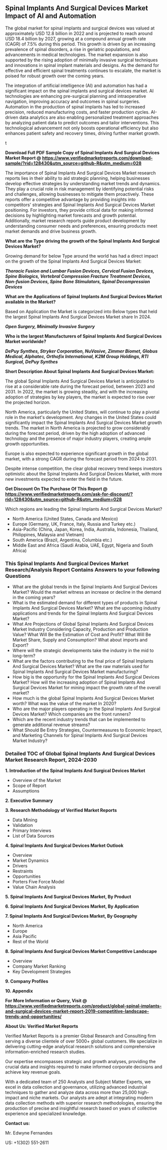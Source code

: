 <h2>Spinal Implants And Surgical Devices Market Impact of AI and Automation</h2><p>The global market for spinal implants and surgical devices was valued at approximately USD 12.8 billion in 2022 and is projected to reach around USD 18.4 billion by 2027, growing at a compound annual growth rate (CAGR) of 7.5% during this period. This growth is driven by an increasing prevalence of spinal disorders, a rise in geriatric populations, and advancements in medical technologies. The market expansion is also supported by the rising adoption of minimally invasive surgical techniques and innovations in spinal implant materials and designs. As the demand for effective and efficient spinal treatments continues to escalate, the market is poised for robust growth over the coming years.</p><p>The integration of artificial intelligence (AI) and automation has had a significant impact on the spinal implants and surgical devices market. AI technologies are enhancing pre-surgical planning and intraoperative navigation, improving accuracy and outcomes in spinal surgeries. Automation in the production of spinal implants has led to increased precision, reduced manufacturing costs, and faster production cycles. AI-driven data analytics are also enabling personalized treatment approaches by analyzing patient data to predict outcomes and tailor interventions. This technological advancement not only boosts operational efficiency but also enhances patient safety and recovery times, driving further market growth.</p>t</p><p id="" class=""><strong>Download Full PDF Sample Copy of Spinal Implants And Surgical Devices Market Report @ <a href="https://www.verifiedmarketreports.com/download-sample/?rid=128430&utm_source=github-R&utm_medium=028" target="_blank">https://www.verifiedmarketreports.com/download-sample/?rid=128430&utm_source=github-R&utm_medium=028</a></strong></p><p>The importance of&nbsp;Spinal Implants And Surgical Devices Market research reports lies in their ability to aid strategic planning, helping businesses develop effective strategies by understanding market trends and dynamics. They play a crucial role in risk management by identifying potential risks and challenges, allowing businesses to mitigate them proactively. These reports offer a competitive advantage by providing insights into competitors' strategies and Spinal Implants And Surgical Devices Market positioning. For investors, they provide critical data for making informed decisions by highlighting market forecasts and growth potential. Additionally, market research reports guide product development by understanding consumer needs and preferences, ensuring products meet market demands and drive business growth.</p><p><strong>What are the&nbsp;Type driving the growth of the Spinal Implants And Surgical Devices Market?</strong></p><p id="" class="">Growing demand for below Type around the world has had a direct impact on the growth of the Spinal Implants And Surgical Devices Market:</p><em><strong>Thoracic Fusion and Lumbar Fusion Devices, Cervical Fusion Devices, Spine Biologics, Vertebral Compression Fracture Treatment Devices, Non-fusion Devices, Spine Bone Stimulators, Spinal Decompression Devices</strong></em></p><strong>What are the&nbsp;Applications&nbsp;of Spinal Implants And Surgical Devices Market available in the Market?</strong></p><p id="" class="">Based on Application the Market is categorized into Below types that held the largest Spinal Implants And Surgical Devices Market share In 2024.</p><em><strong>Open Surgery, Minimally Invasive Surgery</strong></em></p><strong>Who is the largest Manufacturers of Spinal Implants And Surgical Devices Market worldwide?</strong></p><p><em><strong>DePuy Synthes, Stryker Corporation, NuVasive, Zimmer Biomet, Globus Medical, Alphatec, Orthofix International, K2M Group Holdings, RTI Surgical, DePuy Synthes</strong></em></p><p id="" class=""><strong>Short Description About Spinal Implants And Surgical Devices Market:</strong></p><p>The global Spinal Implants And Surgical Devices Market is anticipated to rise at a considerable rate during the forecast period, between 2023 and 2031. In 2022, the market is growing steadily, and with the increasing adoption of strategies by key players, the market is expected to rise over the projected horizon.</p><p>North America, particularly the United States, will continue to play a pivotal role in the market's development. Any changes in the United States could significantly impact the Spinal Implants And Surgical Devices Market growth trends. The market in North America is projected to grow considerably during the forecast period, driven by the high adoption of advanced technology and the presence of major industry players, creating ample growth opportunities.</p><p>Europe is also expected to experience significant growth in the global market, with a strong CAGR during the forecast period from 2024 to 2031.</p><p>Despite intense competition, the clear global recovery trend keeps investors optimistic about the Spinal Implants And Surgical Devices Market, with more new investments expected to enter the field in the future.</p><p id="" class=""><strong>Get Discount On The Purchase Of This Report @ <a href="https://www.verifiedmarketreports.com/ask-for-discount/?rid=128430&utm_source=github-R&utm_medium=028" target="_blank">https://www.verifiedmarketreports.com/ask-for-discount/?rid=128430&utm_source=github-R&utm_medium=028</a></strong></p>Which regions are leading the Spinal Implants And Surgical Devices Market?</p><ul><li>North America (United States, Canada and Mexico)</li><li>Europe (Germany, UK, France, Italy, Russia and Turkey etc.)</li><li>Asia-Pacific (China, Japan, Korea, India, Australia, Indonesia, Thailand, Philippines, Malaysia and Vietnam)</li><li>South America (Brazil, Argentina, Columbia etc.)</li><li>Middle East and Africa (Saudi Arabia, UAE, Egypt, Nigeria and South Africa)</li></ul><h3 id="" class="">This Spinal Implants And Surgical Devices Market Research/Analysis Report Contains Answers to your following Questions</h3><ul><li>What are the global trends in the Spinal Implants And Surgical Devices Market? Would the market witness an increase or decline in the demand in the coming years?</li><li>What is the estimated demand for different types of products in Spinal Implants And Surgical Devices Market? What are the upcoming industry applications and trends for the Spinal Implants And Surgical Devices Market?</li><li>What Are Projections of Global Spinal Implants And Surgical Devices Market Industry Considering Capacity, Production and Production Value? What Will Be the Estimation of Cost and Profit? What Will Be Market Share, Supply and Consumption? What about imports and Export?</li><li>Where will the strategic developments take the industry in the mid to long-term?</li><li>What are the factors contributing to the final price of Spinal Implants And Surgical Devices Market? What are the raw materials used for Spinal Implants And Surgical Devices Market manufacturing?</li><li>How big is the opportunity for the Spinal Implants And Surgical Devices Market? How will the increasing adoption of Spinal Implants And Surgical Devices Market for mining impact the growth rate of the overall market?</li><li>How much is the global Spinal Implants And Surgical Devices Market worth? What was the value of the market In 2020?</li><li>Who are the major players operating in the Spinal Implants And Surgical Devices Market? Which companies are the front runners?</li><li>Which are the recent industry trends that can be implemented to generate additional revenue streams?</li><li>What Should Be Entry Strategies, Countermeasures to Economic Impact, and Marketing Channels for Spinal Implants And Surgical Devices Market Industry?</li></ul><h3 id="" class="">Detailed TOC of Global Spinal Implants And Surgical Devices Market Research Report, 2024-2030</h3><p id="" class=""><strong>1. Introduction of the Spinal Implants And Surgical Devices Market</strong></p><ul><li>Overview of the Market</li><li>Scope of Report</li><li>Assumptions</li></ul><p id="" class=""><strong>2. Executive Summary</strong></p><p id="" class=""><strong>3. Research Methodology of Verified Market Reports</strong></p><ul><li>Data Mining</li><li>Validation</li><li>Primary Interviews</li><li>List of Data Sources</li></ul><p id="" class=""><strong>4. Spinal Implants And Surgical Devices Market Outlook</strong></p><ul><li>Overview</li><li>Market Dynamics</li><li>Drivers</li><li>Restraints</li><li>Opportunities</li><li>Porters Five Force Model</li><li>Value Chain Analysis</li></ul><p id="" class=""><strong>5. Spinal Implants And Surgical Devices Market, By Product</strong></p><p id="" class=""><strong>6. Spinal Implants And Surgical Devices Market, By Application</strong></p><p id="" class=""><strong>7. Spinal Implants And Surgical Devices Market, By Geography</strong></p><ul><li>North America</li><li>Europe</li><li>Asia Pacific</li><li>Rest of the World</li></ul><p id="" class=""><strong>8. Spinal Implants And Surgical Devices Market Competitive Landscape</strong></p><ul><li>Overview</li><li>Company Market Ranking</li><li>Key Development Strategies</li></ul><p id="" class=""><strong>9. Company Profiles</strong></p><p id="" class=""><strong>10. Appendix</strong></p><p id="" class=""><strong>For More Information or Query, Visit @ <a href="https://www.verifiedmarketreports.com/product/global-spinal-implants-and-surgical-devices-market-report-2019-competitive-landscape-trends-and-opportunities/" target="_blank">https://www.verifiedmarketreports.com/product/global-spinal-implants-and-surgical-devices-market-report-2019-competitive-landscape-trends-and-opportunities/</a></strong></p><p id="" class=""><strong>About Us: Verified Market Reports</strong></p><p id="" class="">Verified Market Reports is a premier Global Research and Consulting firm serving a diverse clientele of over 5000+ global customers. We specialize in delivering cutting-edge analytical research solutions and comprehensive information-enriched research studies.</p><p id="" class="">Our expertise encompasses strategic and growth analyses, providing the crucial data and insights required to make informed corporate decisions and achieve key revenue goals.</p><p id="" class="">With a dedicated team of 250 Analysts and Subject Matter Experts, we excel in data collection and governance, utilizing advanced industrial techniques to gather and analyze data across more than 25,000 high-impact and niche markets. Our analysts are adept at integrating modern data collection methods with superior research methodologies, ensuring the production of precise and insightful research based on years of collective experience and specialized knowledge.</p><p id="" class=""><strong>Contact us:</strong></p><p id="" class="">Mr. Edwyne Fernandes</p><p id="" class="">US: +1(302) 551-2611</p>